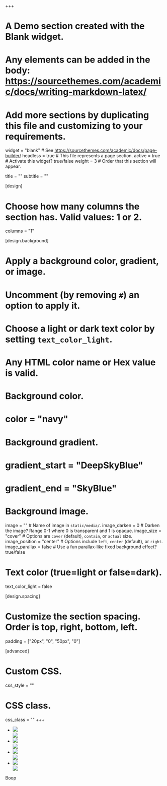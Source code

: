 +++
# A Demo section created with the Blank widget.
# Any elements can be added in the body: https://sourcethemes.com/academic/docs/writing-markdown-latex/
# Add more sections by duplicating this file and customizing to your requirements.

widget = "blank"  # See https://sourcethemes.com/academic/docs/page-builder/
headless = true  # This file represents a page section.
active = true  # Activate this widget? true/false
weight = 3  # Order that this section will appear.

title = ""
subtitle = ""

[design]
  # Choose how many columns the section has. Valid values: 1 or 2.
  columns = "1"

[design.background]
  # Apply a background color, gradient, or image.
  #   Uncomment (by removing `#`) an option to apply it.
  #   Choose a light or dark text color by setting `text_color_light`.
  #   Any HTML color name or Hex value is valid.

  # Background color.
  # color = "navy"
  
  # Background gradient.
  # gradient_start = "DeepSkyBlue"
  # gradient_end = "SkyBlue"
  
  # Background image.
  image = ""  # Name of image in `static/media/`.
  image_darken = 0  # Darken the image? Range 0-1 where 0 is transparent and 1 is opaque.
  image_size = "cover"  #  Options are `cover` (default), `contain`, or `actual` size.
  image_position = "center"  # Options include `left`, `center` (default), or `right`.
  image_parallax = false  # Use a fun parallax-like fixed background effect? true/false

  # Text color (true=light or false=dark).
  text_color_light = false

[design.spacing]
  # Customize the section spacing. Order is top, right, bottom, left.
  padding = ["20px", "0", "50px", "0"]

[advanced]
 # Custom CSS. 
 css_style = ""
 
 # CSS class.
 css_class = ""
+++

<link rel="stylesheet" href="https://cdn.jsdelivr.net/npm/lightgallery.js@1.2.0/dist/css/lightgallery.css" />
<script src="https://cdn.jsdelivr.net/npm/lightgallery.js@1.2.0/dist/js/lightgallery.min.js"></script>


<div class="cont">
  <div class="page-head">
  <div class="demo-gallery">
    <ul id="lightgallery">
      <li data-responsive="https://sachinchoolur.github.io/lightgallery.js/static/img/1-375.jpg 375, https://sachinchoolur.github.io/lightgallery.js/static/img/1-480.jpg 480, https://sachinchoolur.github.io/lightgallery.js/static/img/1.jpg 800" data-src="https://sachinchoolur.github.io/lightgallery.js/static/img/1-1600.jpg"
      data-sub-html="<h4>Fading Light</h4><p>Classic view from Rigwood Jetty on Coniston Water an old archive shot similar to an old post but a little later on.</p>">
        <a href="">
          <img class="img-responsive" src="https://sachinchoolur.github.io/lightgallery.js/static/img/thumb-1.jpg">
          <div class="demo-gallery-poster">
            <img src="https://sachinchoolur.github.io/lightgallery.js/static/img/zoom.png">
          </div>
        </a>
      </li>
      <li data-responsive="https://sachinchoolur.github.io/lightgallery.js/static/img/2-375.jpg 375, https://sachinchoolur.github.io/lightgallery.js/static/img/2-480.jpg 480, https://sachinchoolur.github.io/lightgallery.js/static/img/2.jpg 800" data-src="https://sachinchoolur.github.io/lightgallery.js/static/img/2-1600.jpg"
      data-sub-html="<h4>Bowness Bay</h4><p>A beautiful Sunrise this morning taken En-route to Keswick not one as planned but I'm extremely happy I was passing the right place at the right time....</p>">
        <a href="">
          <img class="img-responsive" src="https://sachinchoolur.github.io/lightgallery.js/static/img/thumb-2.jpg">
          <div class="demo-gallery-poster">
            <img src="https://sachinchoolur.github.io/lightgallery.js/static/img/zoom.png">
          </div>
        </a>
      </li>
      <li data-responsive="https://sachinchoolur.github.io/lightgallery.js/static/img/13-375.jpg 375, https://sachinchoolur.github.io/lightgallery.js/static/img/13-480.jpg 480, https://sachinchoolur.github.io/lightgallery.js/static/img/13.jpg 800" data-src="https://sachinchoolur.github.io/lightgallery.js/static/img/13-1600.jpg"
      data-sub-html="<h4>Sunset Serenity</h4><p>A gorgeous Sunset tonight captured at Coniston Water....</p>">
        <a href="">
          <img class="img-responsive" src="https://sachinchoolur.github.io/lightgallery.js/static/img/thumb-13.jpg">
          <div class="demo-gallery-poster">
            <img src="https://sachinchoolur.github.io/lightgallery.js/static/img/zoom.png">
          </div>
        </a>
      </li>
      <li data-responsive="https://sachinchoolur.github.io/lightgallery.js/static/img/4-375.jpg 375, https://sachinchoolur.github.io/lightgallery.js/static/img/4-480.jpg 480, https://sachinchoolur.github.io/lightgallery.js/static/img/4.jpg 800" data-src="https://sachinchoolur.github.io/lightgallery.js/static/img/4-1600.jpg"
      data-sub-html="<h4>Coniston Calmness</h4><p>Beautiful morning</p>">
        <a href="">
          <img class="img-responsive" src="https://sachinchoolur.github.io/lightgallery.js/static/img/thumb-4.jpg">
          <div class="demo-gallery-poster">
            <img src="https://sachinchoolur.github.io/lightgallery.js/static/img/zoom.png">
          </div>
        </a>
      </li>
    </ul>
  </div>
</div>

<script>
lightGallery(document.getElementById('lightgallery'), {
    thumbnail: 'true',
    animateThumb: 'true',
    showThumbByDefault: 'true',
	fullScreen: 'true',
	share: 'true'
}); 
</script>

Boop